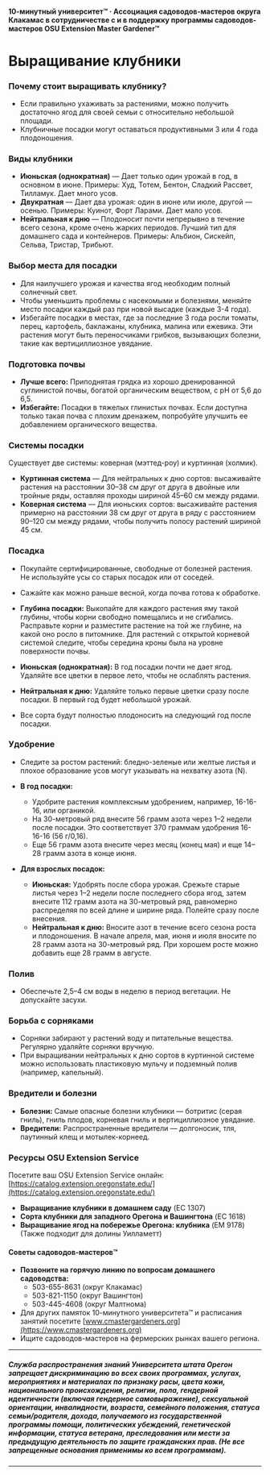 #### 10-минутный университет™ · Ассоциация садоводов-мастеров округа Клакамас в сотрудничестве с и в поддержку программы садоводов-мастеров OSU Extension Master Gardener™

# Выращивание клубники

### Почему стоит выращивать клубнику?
- Если правильно ухаживать за растениями, можно получить достаточно ягод для своей семьи с относительно небольшой площади.
- Клубничные посадки могут оставаться продуктивными 3 или 4 года плодоношения.

### Виды клубники
- **Июньская (однократная)** — Дает только один урожай в год, в основном в июне. Примеры: Худ, Тотем, Бентон, Сладкий Рассвет, Тилламук. Дает много усов.
- **Двукратная** — Дает два урожая: один в июне или июле, другой — осенью. Примеры: Куинот, Форт Ларами. Дает мало усов.
- **Нейтральная к дню** — Плодоносит почти непрерывно в течение всего сезона, кроме очень жарких периодов. Лучший тип для домашнего сада и контейнеров. Примеры: Альбион, Сискейп, Сельва, Тристар, Трибьют.

### Выбор места для посадки
- Для наилучшего урожая и качества ягод необходим полный солнечный свет.
- Чтобы уменьшить проблемы с насекомыми и болезнями, меняйте место посадки каждый раз при новой высадке (каждые 3-4 года).
- Избегайте посадки в местах, где за последние 3 года росли томаты, перец, картофель, баклажаны, клубника, малина или ежевика. Эти растения могут быть переносчиками грибков, вызывающих болезни, такие как вертициллиозное увядание.

### Подготовка почвы
- **Лучше всего:** Приподнятая грядка из хорошо дренированной суглинистой почвы, богатой органическим веществом, с pH от 5,6 до 6,5.
- **Избегайте:** Посадки в тяжелых глинистых почвах. Если доступна только такая почва с плохим дренажем, попробуйте улучшить ее добавлением органического вещества.

### Системы посадки
Существует две системы: коверная (мэттед-роу) и куртинная (холмик).

- **Куртинная система** — Для нейтральных к дню сортов: высаживайте растения на расстоянии 30–38 см друг от друга в двойные или тройные ряды, оставляя проходы шириной 45–60 см между рядами.
- **Коверная система** — Для июньских сортов: высаживайте растения примерно на расстоянии 38 см друг от друга в ряду с расстоянием 90–120 см между рядами, чтобы получить полосу растений шириной 45 см.

### Посадка
- Покупайте сертифицированные, свободные от болезней растения. Не используйте усы со старых посадок или от соседей.
- Сажайте как можно раньше весной, когда почва готова к обработке.
- **Глубина посадки:** Выкопайте для каждого растения яму такой глубины, чтобы корни свободно помещались и не сгибались. Расправьте корни и разместите растение на той же глубине, на какой оно росло в питомнике. Для растений с открытой корневой системой следите, чтобы середина кроны была на уровне поверхности почвы.

- **Июньская (однократная):** В год посадки почти не дает ягод. Удаляйте все цветки в первое лето, чтобы не ослаблять растения.
- **Нейтральная к дню:** Удаляйте только первые цветки сразу после посадки. В первый год будет небольшой урожай.
- Все сорта будут полностью плодоносить на следующий год после посадки.

### Удобрение
- Следите за ростом растений: бледно-зеленые или желтые листья и плохое образование усов могут указывать на нехватку азота (N).

- **В год посадки:**
  - Удобрите растения комплексным удобрением, например, 16-16-16, или органикой.
  - На 30-метровый ряд внесите 56 грамм азота через 1–2 недели после посадки. Это соответствует 370 граммам удобрения 16-16-16 (56 г/0,16).
  - Еще 56 грамм азота внесите через месяц (конец мая) и еще 14–28 грамм азота в конце июня.

- **Для взрослых посадок:**
  - **Июньская:** Удобрять после сбора урожая. Срежьте старые листья через 1–2 недели после последнего сбора ягод, затем внесите 112 грамм азота на 30-метровый ряд, равномерно распределяя по всей длине и ширине ряда. Полейте сразу после внесения.
  - **Нейтральная к дню:** Вносите азот в течение всего сезона роста и плодоношения. В начале апреля, мая, июня и июля вносите по 28 грамм азота на 30-метровый ряд. При хорошем росте можно добавить еще 28 грамм в августе.

### Полив
- Обеспечьте 2,5–4 см воды в неделю в период вегетации. Не допускайте засухи.

### Борьба с сорняками
- Сорняки забирают у растений воду и питательные вещества. Регулярно удаляйте сорняки вручную.
- При выращивании нейтральных к дню сортов в куртинной системе можно использовать пластиковую мульчу и подземный полив (например, капельный).

### Вредители и болезни
- **Болезни:** Самые опасные болезни клубники — ботритис (серая гниль), гниль плодов, корневая гниль и вертициллиозное увядание.
- **Вредители:** Распространенные вредители — долгоносик, тля, паутинный клещ и мотылек-корнеед.

### Ресурсы OSU Extension Service
Посетите ваш OSU Extension Service онлайн: [https://catalog.extension.oregonstate.edu/](https://catalog.extension.oregonstate.edu/)

- **Выращивание клубники в домашнем саду** (EC 1307)
- **Сорта клубники для западного Орегона и Вашингтона** (EC 1618)
- **Выращивание ягод на побережье Орегона: клубника** (EM 9178) (Также подходит для долины Уилламетт)

#### Советы садоводов-мастеров™

- **Позвоните на горячую линию по вопросам домашнего садоводства:**
  - 503-655-8631 (округ Клакамас)
  - 503-821-1150 (округ Вашингтон)
  - 503-445-4608 (округ Малтнома)
- Для других памяток 10-минутного университета™ и расписания занятий посетите [www.cmastergardeners.org](https://www.cmastergardeners.org)
- Ищите садоводов-мастеров на фермерских рынках вашего региона.

---

##### Служба распространения знаний Университета штата Орегон запрещает дискриминацию во всех своих программах, услугах, мероприятиях и материалах по признаку расы, цвета кожи, национального происхождения, религии, пола, гендерной идентичности (включая гендерное самовыражение), сексуальной ориентации, инвалидности, возраста, семейного положения, статуса семьи/родителя, дохода, получаемого из государственной программы помощи, политических убеждений, генетической информации, статуса ветерана, преследования или мести за предыдущую деятельность по защите гражданских прав. (Не все запрещенные основания применимы ко всем программам).
---